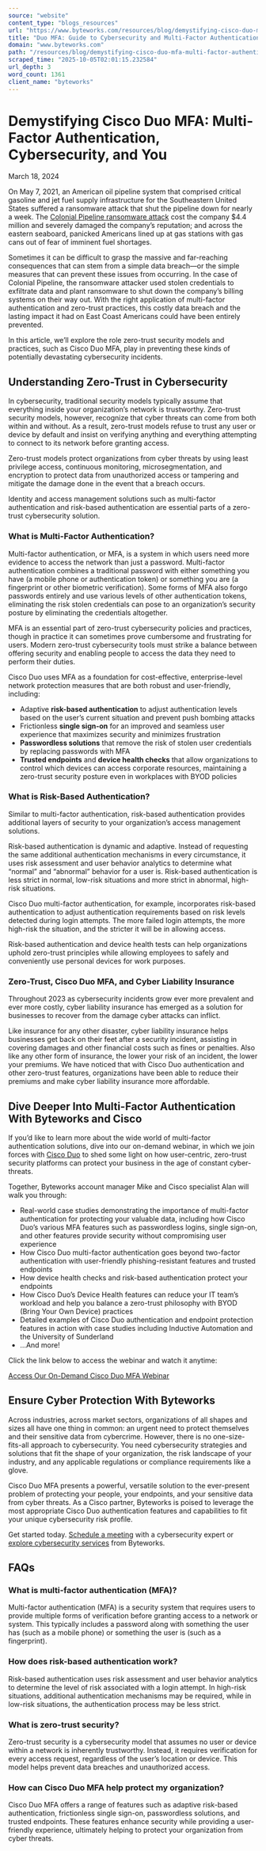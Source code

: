```yaml
---
source: "website"
content_type: "blogs_resources"
url: "https://www.byteworks.com/resources/blog/demystifying-cisco-duo-mfa-multi-factor-authentication-cybersecurity-and-you/"
title: "Duo MFA: Guide to Cybersecurity and Multi-Factor Authentication"
domain: "www.byteworks.com"
path: "/resources/blog/demystifying-cisco-duo-mfa-multi-factor-authentication-cybersecurity-and-you/"
scraped_time: "2025-10-05T02:01:15.232584"
url_depth: 3
word_count: 1361
client_name: "byteworks"
---
```


# Demystifying Cisco Duo MFA: Multi-Factor Authentication, Cybersecurity, and You

March 18, 2024

On May 7, 2021, an American oil pipeline system that comprised critical gasoline and jet fuel supply infrastructure for the Southeastern United States suffered a ransomware attack that shut the pipeline down for nearly a week. The [Colonial Pipeline ransomware attack](https://www.cisa.gov/news-events/news/attack-colonial-pipeline-what-weve-learned-what-weve-done-over-past-two-years) cost the company $4.4 million and severely damaged the company’s reputation; and across the eastern seaboard, panicked Americans lined up at gas stations with gas cans out of fear of imminent fuel shortages.

Sometimes it can be difficult to grasp the massive and far-reaching consequences that can stem from a simple data breach—or the simple measures that can prevent these issues from occurring. In the case of Colonial Pipeline, the ransomware attacker used stolen credentials to exfiltrate data and plant ransomware to shut down the company’s billing systems on their way out. With the right application of multi-factor authentication and zero-trust practices, this costly data breach and the lasting impact it had on East Coast Americans could have been entirely prevented.

In this article, we’ll explore the role zero-trust security models and practices, such as Cisco Duo MFA, play in preventing these kinds of potentially devastating cybersecurity incidents.

## Understanding Zero-Trust in Cybersecurity

In cybersecurity, traditional security models typically assume that everything inside your organization’s network is trustworthy. Zero-trust security models, however, recognize that cyber threats can come from both within and without. As a result, zero-trust models refuse to trust any user or device by default and insist on verifying anything and everything attempting to connect to its network before granting access.

Zero-trust models protect organizations from cyber threats by using least privilege access, continuous monitoring, microsegmentation, and encryption to protect data from unauthorized access or tampering and mitigate the damage done in the event that a breach occurs.

Identity and access management solutions such as multi-factor authentication and risk-based authentication are essential parts of a zero-trust cybersecurity solution.

### What is Multi-Factor Authentication?

Multi-factor authentication, or MFA, is a system in which users need more evidence to access the network than just a password. Multi-factor authentication combines a traditional password with either something you have (a mobile phone or authentication token) or something you are (a fingerprint or other biometric verification). Some forms of MFA also forgo passwords entirely and use various levels of other authentication tokens, eliminating the risk stolen credentials can pose to an organization’s security posture by eliminating the credentials altogether.

MFA is an essential part of zero-trust cybersecurity policies and practices, though in practice it can sometimes prove cumbersome and frustrating for users. Modern zero-trust cybersecurity tools must strike a balance between offering security and enabling people to access the data they need to perform their duties.

Cisco Duo uses MFA as a foundation for cost-effective, enterprise-level network protection measures that are both robust and user-friendly, including:

*   Adaptive **risk-based authentication** to adjust authentication levels based on the user’s current situation and prevent push bombing attacks
*   Frictionless **single sign-on** for an improved and seamless user experience that maximizes security and minimizes frustration
*   **Passwordless solutions** that remove the risk of stolen user credentials by replacing passwords with MFA
*   **Trusted endpoints** and **device health checks** that allow organizations to control which devices can access corporate resources, maintaining a zero-trust security posture even in workplaces with BYOD policies

### What is Risk-Based Authentication?

Similar to multi-factor authentication, risk-based authentication provides additional layers of security to your organization’s access management solutions.

Risk-based authentication is dynamic and adaptive. Instead of requesting the same additional authentication mechanisms in every circumstance, it uses risk assessment and user behavior analytics to determine what “normal” and “abnormal” behavior for a user is. Risk-based authentication is less strict in normal, low-risk situations and more strict in abnormal, high-risk situations.

Cisco Duo multi-factor authentication, for example, incorporates risk-based authentication to adjust authentication requirements based on risk levels detected during login attempts. The more failed login attempts, the more high-risk the situation, and the stricter it will be in allowing access.

Risk-based authentication and device health tests can help organizations uphold zero-trust principles while allowing employees to safely and conveniently use personal devices for work purposes.

### Zero-Trust, Cisco Duo MFA, and Cyber Liability Insurance

Throughout 2023 as cybersecurity incidents grow ever more prevalent and ever more costly, cyber liability insurance has emerged as a solution for businesses to recover from the damage cyber attacks can inflict.

Like insurance for any other disaster, cyber liability insurance helps businesses get back on their feet after a security incident, assisting in covering damages and other financial costs such as fines or penalties. Also like any other form of insurance, the lower your risk of an incident, the lower your premiums. We have noticed that with Cisco Duo authentication and other zero-trust features, organizations have been able to reduce their premiums and make cyber liability insurance more affordable.

## Dive Deeper Into Multi-Factor Authentication With Byteworks and Cisco

If you’d like to learn more about the wide world of multi-factor authentication solutions, dive into our on-demand webinar, in which we join forces with [Cisco Duo](https://www.cisco.com/c/en/us/products/security/duo/index.html) to shed some light on how user-centric, zero-trust security platforms can protect your business in the age of constant cyber-threats.

Together, Byteworks account manager Mike and Cisco specialist Alan will walk you through:

*   Real-world case studies demonstrating the importance of multi-factor authentication for protecting your valuable data, including how Cisco Duo’s various MFA features such as passwordless logins, single sign-on, and other features provide security without compromising user experience
*   How Cisco Duo multi-factor authentication goes beyond two-factor authentication with user-friendly phishing-resistant features and trusted endpoints
*   How device health checks and risk-based authentication protect your endpoints
*   How Cisco Duo’s Device Health features can reduce your IT team’s workload and help you balance a zero-trust philosophy with BYOD (Bring Your Own Device) practices
*   Detailed examples of Cisco Duo authentication and endpoint protection features in action with case studies including Inductive Automation and the University of Sunderland
*   …And more!

Click the link below to access the webinar and watch it anytime:

[Access Our On-Demand Cisco Duo MFA Webinar](https://www.byteworks.com/resources/events/whats-doin-with-cisco-duo/)

## Ensure Cyber Protection With Byteworks

Across industries, across market sectors, organizations of all shapes and sizes all have one thing in common: an urgent need to protect themselves and their sensitive data from cybercrime. However, there is no one-size-fits-all approach to cybersecurity. You need cybersecurity strategies and solutions that fit the shape of your organization, the risk landscape of your industry, and any applicable regulations or compliance requirements like a glove.

Cisco Duo MFA presents a powerful, versatile solution to the ever-present problem of protecting your people, your endpoints, and your sensitive data from cyber threats. As a Cisco partner, Byteworks is poised to leverage the most appropriate Cisco Duo authentication features and capabilities to fit your unique cybersecurity risk profile.

Get started today. [Schedule a meeting](https://meetings.hubspot.com/john-ormand) with a cybersecurity expert or [explore cybersecurity services](https://www.byteworks.com/solutions/security/) from Byteworks.

## FAQs

### What is multi-factor authentication (MFA)?

Multi-factor authentication (MFA) is a security system that requires users to provide multiple forms of verification before granting access to a network or system. This typically includes a password along with something the user has (such as a mobile phone) or something the user is (such as a fingerprint).

### How does risk-based authentication work?

Risk-based authentication uses risk assessment and user behavior analytics to determine the level of risk associated with a login attempt. In high-risk situations, additional authentication mechanisms may be required, while in low-risk situations, the authentication process may be less strict.

### What is zero-trust security?

Zero-trust security is a cybersecurity model that assumes no user or device within a network is inherently trustworthy. Instead, it requires verification for every access request, regardless of the user’s location or device. This model helps prevent data breaches and unauthorized access.

### How can Cisco Duo MFA help protect my organization?

Cisco Duo MFA offers a range of features such as adaptive risk-based authentication, frictionless single sign-on, passwordless solutions, and trusted endpoints. These features enhance security while providing a user-friendly experience, ultimately helping to protect your organization from cyber threats.